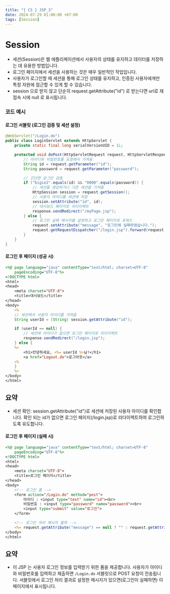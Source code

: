```yaml
---
title: "{ CS } JSP_3"
date: 2024-07-29 01:00:00 +07:00
tags: [Session]
---
```


# Session

- 세션(Session)은 웹 애플리케이션에서 사용자의 상태를 유지하고 데이터를 저장하는 데 유용한 방법입니다.
- 로그인 페이지에서 세션을 사용하는 것은 매우 일반적인 작업입니다.
- 사용자가 로그인할 때 세션을 통해 로그인 상태를 유지하고, 인증된 사용자에게만 특정 자원에 접근할 수 있게 할 수 있습니다.
- session 으로 받지 않고 단순히 request.getAttribute("id") 로 받는다면 url로 재접속 시에 null 로 표시됩니다.

### 코드 예시

#### 로그인 서블릿 (로그인 검증 및 세션 설정)

```java
@WebServlet("/Login.do")
public class LoginServlet extends HttpServlet {
    private static final long serialVersionUID = 1L;

    protected void doPost(HttpServletRequest request, HttpServletResponse response) throws ServletException, IOException {
        // 아이디와 비밀번호를 요청에서 가져옴
        String id = request.getParameter("id");
        String password = request.getParameter("password");

        // 간단한 로그인 검증
        if ("bigie2".equals(id) && "0000".equals(password)) {
            // 세션을 생성하거나 기존 세션을 가져옴
            HttpSession session = request.getSession();
            // 사용자 아이디를 세션에 저장
            session.setAttribute("id", id);
            // 대시보드 페이지로 리다이렉트
            response.sendRedirect("/myPage.jsp");
        } else {
            // 로그인 실패 메시지를 설정하고 로그인 페이지로 포워드
            request.setAttribute("message", "로그인에 실패하였습니다.");
            request.getRequestDispatcher("/login.jsp").forward(request, response);
        }
    }
}
```

#### 로그인 후 페이지 (성공 시)

```jsp
<%@ page language="java" contentType="text/html; charset=UTF-8"
    pageEncoding="UTF-8"%>
<!DOCTYPE html>
<html>
<head>
    <meta charset="UTF-8">
    <title>대시보드</title>
</head>
<body>
    <%
    // 세션에서 사용자 아이디를 가져옴
    String userId = (String) session.getAttribute("id");

    if (userId == null) {
        // 세션에 아이디가 없으면 로그인 페이지로 리다이렉트
        response.sendRedirect("/login.jsp");
    } else {
    %>
        <h1>안녕하세요, <%= userId %>님!</h1>
        <a href="Logout.do">로그아웃</a>
    <%
    }
    %>
</body>
</html>
```

## 요약

- 세션 확인: session.getAttribute("id")로 세션에 저장된 사용자 아이디를 확인합니다. 확인 되는 id가 없으면 로그인 페이지(/login.jsp)로 리다이렉트하여 로그인하도록 유도합니다.

#### 로그인 후 페이지 (실패 시)

```jsp
<%@ page language="java" contentType="text/html; charset=UTF-8"
    pageEncoding="UTF-8"%>
<!DOCTYPE html>
<html>
<head>
    <meta charset="UTF-8">
    <title>로그인 페이지</title>
</head>
<body>
    <!-- 로그인 폼 -->
    <form action="/Login.do" method="post">
        아이디 : <input type="text" name="id"><br>
        비밀번호 : <input type="password" name="password"><br>
        <input type="submit" value="로그인">
    </form>

    <!-- 로그인 처리 메시지 출력 -->
    <%= request.getAttribute("message") == null ? "" : request.getAttribute("message") %>
</body>
</html>
```

## 요약

- 이 JSP 는 사용자 로그인 정보를 입력받기 위한 폼을 제공합니다.
  사용자가 아이디와 비밀번호를 입력하고 제출하면 `/Login.do` 서블릿으로 POST 요청이 전송됩니다.
  서블릿에서 로그인 처리 결과로 설정한 메시지가 있으면(로그인이 실패하면) 이 페이지에서 표시됩니다.
